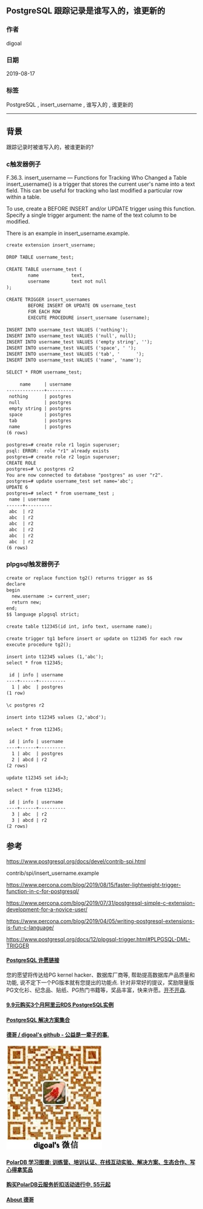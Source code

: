 ## PostgreSQL 跟踪记录是谁写入的，谁更新的      
                          
### 作者                          
digoal                          
                          
### 日期                          
2019-08-17                         
                          
### 标签                          
PostgreSQL , insert_username , 谁写入的 , 谁更新的   
                          
----                          
                          
## 背景                 
跟踪记录时被谁写入的，被谁更新的?  
  
### c触发器例子  
  
F.36.3. insert_username — Functions for Tracking Who Changed a Table  
insert_username() is a trigger that stores the current user's name into a text field. This can be useful for tracking who last modified a particular row within a table.  
  
To use, create a BEFORE INSERT and/or UPDATE trigger using this function. Specify a single trigger argument: the name of the text column to be modified.  
  
There is an example in insert_username.example.  
  
  
```  
create extension insert_username;  
  
DROP TABLE username_test;  
  
CREATE TABLE username_test (  
        name            text,  
        username        text not null  
);  
  
CREATE TRIGGER insert_usernames  
        BEFORE INSERT OR UPDATE ON username_test  
        FOR EACH ROW  
        EXECUTE PROCEDURE insert_username (username);  
  
INSERT INTO username_test VALUES ('nothing');  
INSERT INTO username_test VALUES ('null', null);  
INSERT INTO username_test VALUES ('empty string', '');  
INSERT INTO username_test VALUES ('space', ' ');  
INSERT INTO username_test VALUES ('tab', '      ');  
INSERT INTO username_test VALUES ('name', 'name');  
  
SELECT * FROM username_test;  
  
     name     | username   
--------------+----------  
 nothing      | postgres  
 null         | postgres  
 empty string | postgres  
 space        | postgres  
 tab          | postgres  
 name         | postgres  
(6 rows)  
  
postgres=# create role r1 login superuser;  
psql: ERROR:  role "r1" already exists  
postgres=# create role r2 login superuser;  
CREATE ROLE  
postgres=# \c postgres r2  
You are now connected to database "postgres" as user "r2".  
postgres=# update username_test set name='abc';  
UPDATE 6  
postgres=# select * from username_test ;  
 name | username   
------+----------  
 abc  | r2  
 abc  | r2  
 abc  | r2  
 abc  | r2  
 abc  | r2  
 abc  | r2  
(6 rows)  
```  
  
### plpgsql触发器例子  
  
```  
create or replace function tg2() returns trigger as $$  
declare  
begin  
  new.username := current_user;  
  return new;  
end;  
$$ language plpgsql strict;  
  
create table t12345(id int, info text, username name);  
  
create trigger tg1 before insert or update on t12345 for each row execute procedure tg2();  
  
insert into t12345 values (1,'abc');  
select * from t12345;  
  
 id | info | username   
----+------+----------  
  1 | abc  | postgres  
(1 row)  
  
\c postgres r2  
  
insert into t12345 values (2,'abcd');  
  
select * from t12345;  
  
 id | info | username   
----+------+----------  
  1 | abc  | postgres  
  2 | abcd | r2  
(2 rows)  
  
update t12345 set id=3;  
  
select * from t12345;  
  
 id | info | username   
----+------+----------  
  3 | abc  | r2  
  3 | abcd | r2  
(2 rows)  
```  
  
## 参考        
https://www.postgresql.org/docs/devel/contrib-spi.html        
        
contrib/spi/insert_username.example        
          
https://www.percona.com/blog/2019/08/15/faster-lightweight-trigger-function-in-c-for-postgresql/        
        
https://www.percona.com/blog/2019/07/31/postgresql-simple-c-extension-development-for-a-novice-user/        
        
https://www.percona.com/blog/2019/04/05/writing-postgresql-extensions-is-fun-c-language/        
        
https://www.postgresql.org/docs/12/plpgsql-trigger.html#PLPGSQL-DML-TRIGGER        
          
        
  
  
  
  
  
  
  
  
  
  
  
  
  
  
  
  
  
  
  
  
  
  
  
  
  
  
  
  
  
  
  
  
  
  
  
  
  
  
  
  
  
  
  
  
  
  
  
  
  
  
  
  
  
  
  
  
  
  
  
  
  
  
  
  
  
  
  
  
  
#### [PostgreSQL 许愿链接](https://github.com/digoal/blog/issues/76 "269ac3d1c492e938c0191101c7238216")
您的愿望将传达给PG kernel hacker、数据库厂商等, 帮助提高数据库产品质量和功能, 说不定下一个PG版本就有您提出的功能点. 针对非常好的提议，奖励限量版PG文化衫、纪念品、贴纸、PG热门书籍等，奖品丰富，快来许愿。[开不开森](https://github.com/digoal/blog/issues/76 "269ac3d1c492e938c0191101c7238216").  
  
  
#### [9.9元购买3个月阿里云RDS PostgreSQL实例](https://www.aliyun.com/database/postgresqlactivity "57258f76c37864c6e6d23383d05714ea")
  
  
#### [PostgreSQL 解决方案集合](https://yq.aliyun.com/topic/118 "40cff096e9ed7122c512b35d8561d9c8")
  
  
#### [德哥 / digoal's github - 公益是一辈子的事.](https://github.com/digoal/blog/blob/master/README.md "22709685feb7cab07d30f30387f0a9ae")
  
  
![digoal's wechat](../pic/digoal_weixin.jpg "f7ad92eeba24523fd47a6e1a0e691b59")
  
  
#### [PolarDB 学习图谱: 训练营、培训认证、在线互动实验、解决方案、生态合作、写心得拿奖品](https://www.aliyun.com/database/openpolardb/activity "8642f60e04ed0c814bf9cb9677976bd4")
  
  
#### [购买PolarDB云服务折扣活动进行中, 55元起](https://www.aliyun.com/activity/new/polardb-yunparter?userCode=bsb3t4al "e0495c413bedacabb75ff1e880be465a")
  
  
#### [About 德哥](https://github.com/digoal/blog/blob/master/me/readme.md "a37735981e7704886ffd590565582dd0")
  
